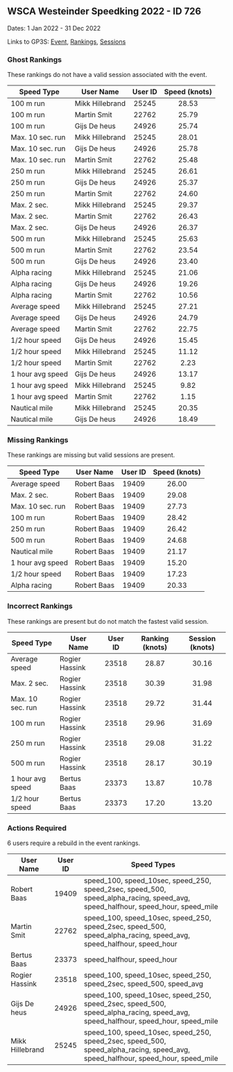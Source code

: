 ## WSCA Westeinder Speedking 2022 - ID 726

Dates: 1 Jan 2022 - 31 Dec 2022

Links to GP3S: [Event](https://www.gps-speedsurfing.com/default.aspx?mnu=event&val=726), [Rankings](https://www.gps-speedsurfing.com/default.aspx?mnu=eventranking&val=726), [Sessions](https://www.gps-speedsurfing.com/default.aspx?mnu=eventsessions&val=726)

### Ghost Rankings

These rankings do not have a valid session associated with the event.

| Speed Type | User Name | User ID | Speed (knots) |
| ---------- | --------- | :-----: | :-----------: |
| 100 m run | Mikk Hillebrand | 25245 | 28.53 |
| 100 m run | Martin Smit | 22762 | 25.79 |
| 100 m run | Gijs De heus | 24926 | 25.74 |
| Max. 10 sec. run | Mikk Hillebrand | 25245 | 28.01 |
| Max. 10 sec. run | Gijs De heus | 24926 | 25.78 |
| Max. 10 sec. run | Martin Smit | 22762 | 25.48 |
| 250 m run | Mikk Hillebrand | 25245 | 26.61 |
| 250 m run | Gijs De heus | 24926 | 25.37 |
| 250 m run | Martin Smit | 22762 | 24.60 |
| Max. 2 sec. | Mikk Hillebrand | 25245 | 29.37 |
| Max. 2 sec. | Martin Smit | 22762 | 26.43 |
| Max. 2 sec. | Gijs De heus | 24926 | 26.37 |
| 500 m run | Mikk Hillebrand | 25245 | 25.63 |
| 500 m run | Martin Smit | 22762 | 23.54 |
| 500 m run | Gijs De heus | 24926 | 23.40 |
| Alpha racing | Mikk Hillebrand | 25245 | 21.06 |
| Alpha racing | Gijs De heus | 24926 | 19.26 |
| Alpha racing | Martin Smit | 22762 | 10.56 |
| Average speed | Mikk Hillebrand | 25245 | 27.21 |
| Average speed | Gijs De heus | 24926 | 24.79 |
| Average speed | Martin Smit | 22762 | 22.75 |
| 1/2 hour speed | Gijs De heus | 24926 | 15.45 |
| 1/2 hour speed | Mikk Hillebrand | 25245 | 11.12 |
| 1/2 hour speed | Martin Smit | 22762 | 2.23 |
| 1 hour avg speed | Gijs De heus | 24926 | 13.17 |
| 1 hour avg speed | Mikk Hillebrand | 25245 | 9.82 |
| 1 hour avg speed | Martin Smit | 22762 | 1.15 |
| Nautical mile | Mikk Hillebrand | 25245 | 20.35 |
| Nautical mile | Gijs De heus | 24926 | 18.49 |

### Missing Rankings

These rankings are missing but valid sessions are present.

| Speed Type | User Name | User ID | Speed (knots) |
| ---------- | --------- | :-----: | :-----------: |
| Average speed | Robert Baas | 19409 | 26.00 |
| Max. 2 sec. | Robert Baas | 19409 | 29.08 |
| Max. 10 sec. run | Robert Baas | 19409 | 27.73 |
| 100 m run | Robert Baas | 19409 | 28.42 |
| 250 m run | Robert Baas | 19409 | 26.42 |
| 500 m run | Robert Baas | 19409 | 24.68 |
| Nautical mile | Robert Baas | 19409 | 21.17 |
| 1 hour avg speed | Robert Baas | 19409 | 15.20 |
| 1/2 hour speed | Robert Baas | 19409 | 17.23 |
| Alpha racing | Robert Baas | 19409 | 20.33 |

### Incorrect Rankings

These rankings are present but do not match the fastest valid session.

| Speed Type | User Name | User ID | Ranking (knots) | Session (knots) |
| ---------- | --------- | :-----: | :-------------: | :-------------: |
| Average speed | Rogier Hassink | 23518 | 28.87 | 30.16 |
| Max. 2 sec. | Rogier Hassink | 23518 | 30.39 | 31.98 |
| Max. 10 sec. run | Rogier Hassink | 23518 | 29.72 | 31.44 |
| 100 m run | Rogier Hassink | 23518 | 29.96 | 31.69 |
| 250 m run | Rogier Hassink | 23518 | 29.08 | 31.22 |
| 500 m run | Rogier Hassink | 23518 | 28.17 | 30.19 |
| 1 hour avg speed | Bertus Baas | 23373 | 13.87 | 10.78 |
| 1/2 hour speed | Bertus Baas | 23373 | 17.20 | 13.20 |

### Actions Required

6 users require a rebuild in the event rankings.

| User Name | User ID | Speed Types |
| --------- | :-----: | ----------- |
| Robert Baas | 19409 | speed_100, speed_10sec, speed_250, speed_2sec, speed_500, speed_alpha_racing, speed_avg, speed_halfhour, speed_hour, speed_mile |
| Martin Smit | 22762 | speed_100, speed_10sec, speed_250, speed_2sec, speed_500, speed_alpha_racing, speed_avg, speed_halfhour, speed_hour |
| Bertus Baas | 23373 | speed_halfhour, speed_hour |
| Rogier Hassink | 23518 | speed_100, speed_10sec, speed_250, speed_2sec, speed_500, speed_avg |
| Gijs De heus | 24926 | speed_100, speed_10sec, speed_250, speed_2sec, speed_500, speed_alpha_racing, speed_avg, speed_halfhour, speed_hour, speed_mile |
| Mikk Hillebrand | 25245 | speed_100, speed_10sec, speed_250, speed_2sec, speed_500, speed_alpha_racing, speed_avg, speed_halfhour, speed_hour, speed_mile |
